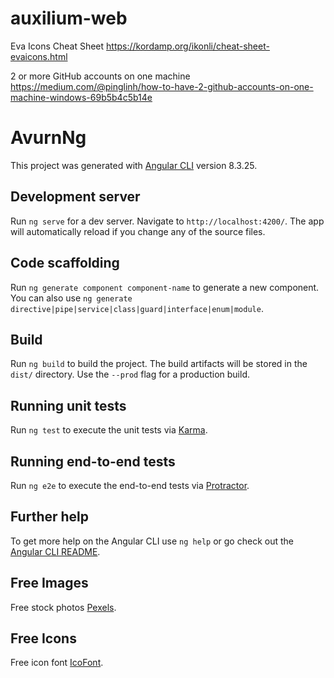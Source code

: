 # auxilium-web

Eva Icons Cheat Sheet
https://kordamp.org/ikonli/cheat-sheet-evaicons.html

2 or more GitHub accounts on one machine
https://medium.com/@pinglinh/how-to-have-2-github-accounts-on-one-machine-windows-69b5b4c5b14e 


# AvurnNg

This project was generated with [Angular CLI](https://github.com/angular/angular-cli) version 8.3.25.

## Development server

Run `ng serve` for a dev server. Navigate to `http://localhost:4200/`. The app will automatically reload if you change any of the source files.

## Code scaffolding

Run `ng generate component component-name` to generate a new component. You can also use `ng generate directive|pipe|service|class|guard|interface|enum|module`.

## Build

Run `ng build` to build the project. The build artifacts will be stored in the `dist/` directory. Use the `--prod` flag for a production build.

## Running unit tests

Run `ng test` to execute the unit tests via [Karma](https://karma-runner.github.io).

## Running end-to-end tests

Run `ng e2e` to execute the end-to-end tests via [Protractor](http://www.protractortest.org/).

## Further help

To get more help on the Angular CLI use `ng help` or go check out the [Angular CLI README](https://github.com/angular/angular-cli/blob/master/README.md).

## Free Images

Free stock photos  [Pexels](https://www.pexels.com/).

## Free Icons

Free icon font  [IcoFont](https://www.icofont.com/icons).